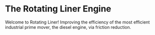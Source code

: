 # The Rotating Liner Engine

Welcome to Rotating Liner! Improving the efficiency of the most efficient industrial prime mover, the diesel engine, via friction reduction.
